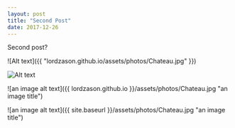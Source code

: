 ```yaml
---
layout: post
title: "Second Post"
date: 2017-12-26
---
```


Second post? 

![Alt text]({{ "lordzason.github.io/assets/photos/Chateau.jpg" }})

<img src="lordzason.github.io/assets/photos/Chateau.jpg" alt="Alt text"/>

![an image alt text]({{ lordzason.github.io }}/assets/photos/Chateau.jpg "an image title")


![an image alt text]({{ site.baseurl }}/assets/photos/Chateau.jpg "an image title")
